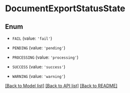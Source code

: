 # DocumentExportStatusState


## Enum

* `FAIL` (value: `'fail'`)

* `PENDING` (value: `'pending'`)

* `PROCESSING` (value: `'processing'`)

* `SUCCESS` (value: `'success'`)

* `WARNING` (value: `'warning'`)

[[Back to Model list]](../README.md#documentation-for-models) [[Back to API list]](../README.md#documentation-for-api-endpoints) [[Back to README]](../README.md)


